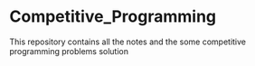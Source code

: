 # Competitive_Programming
This repository contains all the notes and the some competitive programming problems solution 
